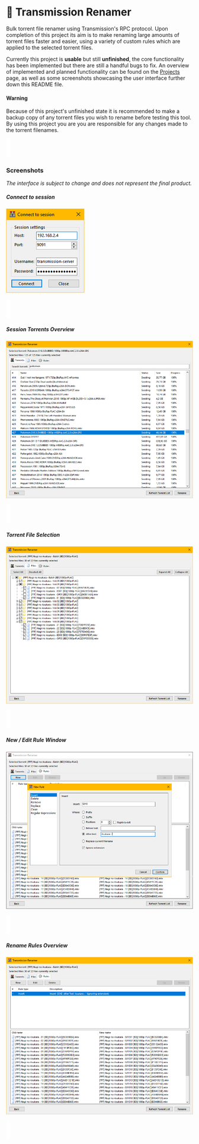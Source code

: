 # 🧲 Transmission Renamer
Bulk torrent file renamer using Transmission's RPC protocol. Upon completion of this project its aim is to make renaming large amounts of torrent files faster and easier, using a variety of custom rules which are applied to the selected torrent files.

Currently this project is **usable** but still **unfinished**, the core functionality has been implemented but there are still a handful bugs to fix.
An overview of implemented and planned functionality can be found on the [Projects](https://github.com/dvingerh/transmission-renamer/projects) page, as well as some screenshots showcasing the user interface further down this README file.

#### Warning
Because of this project's unfinished state it is recommended to make a backup copy of any torrent files you wish to rename before testing this tool. By using this project you are you are responsible for any changes made to the torrent filenames.

![](/Screenshots/spacer.png?raw=true)

### Screenshots
*The interface is subject to change and does not represent the final product.*

##### Connect to session

![Connect to session](/Screenshots/transmission-renamer_session.png?raw=true "Connect to session")

![](/Screenshots/spacer.png?raw=true)

##### Session Torrents Overview

![Session Torrents Overview](/Screenshots/transmission-renamer_torrents.png?raw=true "Session Torrents Overview")

![](/Screenshots/spacer.png?raw=true)

##### Torrent File Selection

![File selection](/Screenshots/transmission-renamer_files.png?raw=true "File selection")

![](/Screenshots/spacer.png?raw=true)

##### New / Edit Rule Window

![New / Edit Rule Window](/Screenshots/transmission-renamer_newrule.png?raw=true "New / Edit Rule Window")

![](/Screenshots/spacer.png?raw=true)

##### Rename Rules Overview

![Rename Rules Overview](/Screenshots/transmission-renamer_rulepreview.png?raw=true "Rename Rules Overview")

![](/Screenshots/spacer.png?raw=true)
